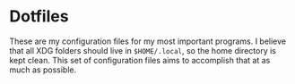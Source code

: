 # Dotfiles

These are my configuration files for my most important programs. I believe that all XDG folders should live in `$HOME/.local`, so the home directory is kept clean. This set of configuration files aims to accomplish that at as much as possible.

